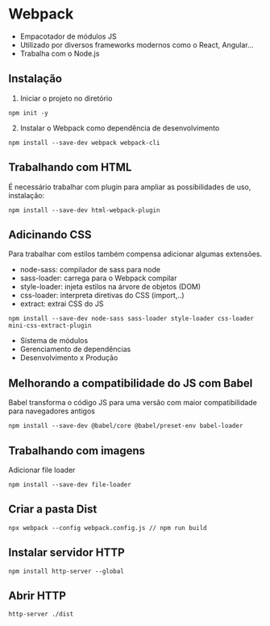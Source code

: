 # Webpack
- Empacotador de módulos JS
- Utilizado por diversos frameworks modernos como o React, Angular...
- Trabalha com o Node.js

## Instalação

1. Iniciar o projeto no diretório
```
npm init -y
```

2. Instalar o Webpack como dependência de desenvolvimento
```
npm install --save-dev webpack webpack-cli
```


## Trabalhando com HTML
É necessário trabalhar com plugin para ampliar as possibilidades de uso, instalação:

```
npm install --save-dev html-webpack-plugin
```

## Adicinando CSS
Para trabalhar com estilos também compensa adicionar algumas extensões.
- node-sass: compilador de sass para node
- sass-loader: carrega para o Webpack compilar
- style-loader: injeta estilos na árvore de objetos (DOM)
- css-loader: interpreta diretivas do CSS (import,..)
- extract: extrai CSS do JS

```
npm install --save-dev node-sass sass-loader style-loader css-loader mini-css-extract-plugin
```

- Sistema de módulos
- Gerenciamento de dependências
- Desenvolvimento x Produção

## Melhorando a compatibilidade do JS com Babel
Babel transforma o código JS para uma versão com maior compatibilidade para navegadores antigos

```
npm install --save-dev @babel/core @babel/preset-env babel-loader
```


## Trabalhando com imagens
Adicionar file loader

```
npm install --save-dev file-loader
```

## Criar a pasta Dist

```
npx webpack --config webpack.config.js // npm run build
```

## Instalar servidor HTTP

```
npm install http-server --global
```

## Abrir HTTP

```
http-server ./dist
```